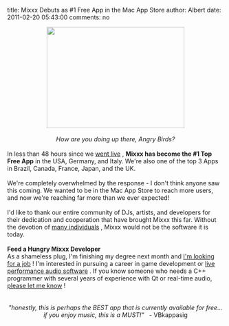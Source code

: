 title: Mixxx Debuts as #1 Free App in the Mac App Store
author: Albert
date: 2011-02-20 05:43:00
comments: no

<div class="separator" style="clear: both; text-align: center;"><a href="{% static '/static/images/news/mixxx-1st-macappstore-Screen-shot-2011-02-19-at-11.29.58-AM.png' %}" imageanchor="1" style="margin-left: 1em; margin-right: 1em;"><img border="0" height="235" src="{% static '/static/images/news/mixxx-1st-macappstore-Screen-shot-2011-02-19-at-11.29.58-AM.png' %}" width="320" />
</a>
</div>
<br />
<div style="text-align: center;"><i>How are you doing up there, Angry Birds?</i>
</div>
<div style="text-align: center;"><br />
</div>
<div style="text-align: left;">In less than 48 hours since we <a href="{% url '/news/2011-02-20-mixxx-19-now-available-in-mac-app-store.html' %}">went live</a>
, <b>Mixxx has become the #1 Top Free App</b>
 in the USA, Germany, and Italy. We're also one of the top 3 Apps in Brazil, Canada, France, Japan, and the UK.&nbsp;</div>
<div style="text-align: left;"><br />
</div>
<div style="text-align: left;">We're completely overwhelmed by the response - I don't think anyone saw this coming. We wanted to be in the Mac App Store to reach more users, and now we're reaching far more than we ever expected!</div>
<div style="text-align: left;"><br />
</div>
<div style="text-align: left;">I'd like to thank our entire community of DJs, artists, and developers for their dedication and cooperation that have brought Mixxx this far. Without the devotion of <a href="{% url '/contact.html' %}">many individuals</a>
, Mixxx would not be the software it is today.<br />
<br />
<b>Feed a Hungry Mixxx Developer</b>
<br />
As a shameless plug, I'm finishing my degree next month and <a href="http://www.santoni.ca/albert/">I'm looking for a job</a>
! I'm interested in pursuing a career in game development or <a href="http://www.mixxx.org/">live performance audio software</a>
. If you know someone who needs a C++ programmer with several years of experience with Qt or real-time audio, <a href="mailto:alberts@mixxx.org">please let me know</a>
!<br />
<br />
<br />
<div style="margin-bottom: 0px; margin-left: 0px; margin-right: 0px; margin-top: 0px; text-align: center;"><i>"honestly, this is perhaps the BEST app that is currently available for free... if you enjoy music, this is a MUST!"&nbsp;</i>
&nbsp;- VBkappasig</div>
<div><br />
</div>
</div>
